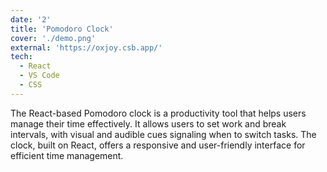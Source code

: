```yaml
---
date: '2'
title: 'Pomodoro Clock'
cover: './demo.png'
external: 'https://oxjoy.csb.app/'
tech:
  - React
  - VS Code
  - CSS
---
```


The React-based Pomodoro clock is a productivity tool that helps users manage their time effectively. It allows users to set work and break intervals, with visual and audible cues signaling when to switch tasks. The clock, built on React, offers a responsive and user-friendly interface for efficient time management.
